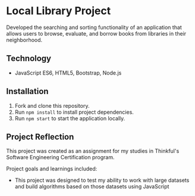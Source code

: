 # Local Library Project

Developed the searching and sorting functionality of an application that allows users to browse, evaluate, and borrow books from libraries in their neighborhood.


## Technology
- JavaScript ES6, HTML5, Bootstrap, Node.js

## Installation
1. Fork and clone this repository.
2. Run `npm install` to install project dependencies.
3. Run `npm start` to start the application locally.

## Project Reflection

This project was created as an assignment for my studies in Thinkful's Software Engineering Certification program. 

Project goals and learnings included: 
 - This project was designed to test my ability to work with large datasets and build algorithms based on those datasets using JavaScript
